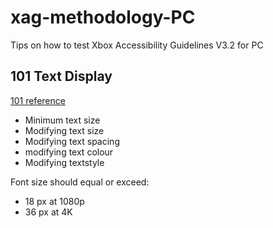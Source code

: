 # xag-methodology-PC
Tips on how to test Xbox Accessibility Guidelines V3.2 for PC


## 101 Text Display
[101 reference](https://learn.microsoft.com/en-us/gaming/accessibility/xbox-accessibility-guidelines/101)

* Minimum text size
* Modifying text size
* Modifying text spacing
* modifying text colour
* Modifying textstyle

Font size should equal or exceed:
* 18 px at 1080p
* 36 px at 4K

